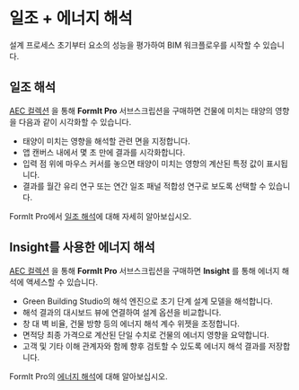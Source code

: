 # 일조 + 에너지 해석

설계 프로세스 초기부터 요소의 성능을 평가하여 BIM 워크플로우를 시작할 수 있습니다.

## 일조 해석

[AEC 컬렉션](https://www.autodesk.co.kr/collections/architecture-engineering-construction/overview) 을 통해 **FormIt Pro** 서브스크립션을 구매하면 건물에 미치는 태양의 영향을 다음과 같이 시각화할 수 있습니다.

* 태양이 미치는 영향을 해석할 관련 면을 지정합니다.
* 앱 캔버스 내에서 몇 초 만에 결과를 시각화합니다.
* 입력 점 위에 마우스 커서를 놓으면 태양이 미치는 영향의 계산된 특정 값이 표시됩니다.
* 결과를 월간 유리 연구 또는 연간 일조 패널 적합성 연구로 보도록 선택할 수 있습니다.

FormIt Pro에서 [일조 해석](../tool-library/solar-analysis.md)에 대해 자세히 알아보십시오.

## Insight를 사용한 에너지 해석

[AEC 컬렉션](https://www.autodesk.co.kr/collections/architecture-engineering-construction/overview) 을 통해 **FormIt Pro** 서브스크립션을 구매하면 **Insight** 를 통해 에너지 해석에 액세스할 수 있습니다.

* Green Building Studio의 해석 엔진으로 초기 단계 설계 모델을 해석합니다.
* 해석 결과의 대시보드 뷰에 연결하여 설계 옵션을 비교합니다.
* 창 대 벽 비율, 건물 방향 등의 에너지 해석 계수 위젯을 조정합니다.
* 면적당 최종 가격으로 계산된 단일 수치로 건물의 에너지 영향을 요약합니다.
* 고객 및 기타 이해 관계자와 함께 향후 검토할 수 있도록 에너지 해석 결과를 저장합니다.

FormIt Pro의 [에너지 해석](https://formit.autodesk.com/page/formit-insight)에 대해 알아보십시오.

